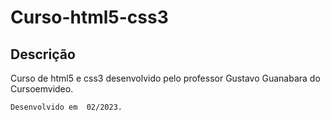 # Curso-html5-css3
 
## Descrição

Curso de html5 e css3 desenvolvido pelo professor Gustavo Guanabara do Cursoemvideo.

```
Desenvolvido em  02/2023.
```

